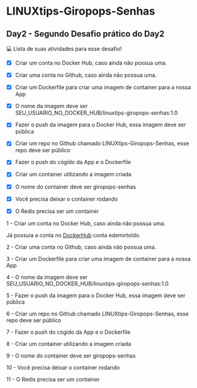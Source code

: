 # LINUXtips-Giropops-Senhas

## Day2 - Segundo Desafio prático do Day2

💻 Lista de suas atividades para esse desafio!
- [x] Criar um conta no Docker Hub, caso ainda não possua uma.
- [x] Criar uma conta no Github, caso ainda não possua uma.
- [x] Criar um Dockerfile para criar uma imagem de container para a nossa App
- [x] O nome da imagem deve ser SEU_USUARIO_NO_DOCKER_HUB/linuxtips-giropops-senhas:1.0
- [x] Fazer o push da imagem para o Docker Hub, essa imagem deve ser pública
- [x] Criar um repo no Github chamado LINUXtips-Giropops-Senhas, esse repo deve ser público
- [x] Fazer o push do cógido da App e o Dockerfile
- [x] Criar um container utilizando a imagem criada
- [x] O nome do container deve ser giropops-senhas
- [x] Você precisa deixar o container rodando
- [x] O Redis precisa ser um container


1 - Criar um conta no Docker Hub, caso ainda não possua uma.

Já possuia a conta no [DockerHub](https://hub.docker.com/) conta edemirtoldo.

2 - Criar uma conta no Github, caso ainda não possua uma.


3 - Criar um Dockerfile para criar uma imagem de container para a nossa App

4 - O nome da imagem deve ser SEU_USUARIO_NO_DOCKER_HUB/linuxtips-giropops-senhas:1.0

5 - Fazer o push da imagem para o Docker Hub, essa imagem deve ser pública


6 - Criar um repo no Github chamado LINUXtips-Giropops-Senhas, esse repo deve ser público

7 - Fazer o push do cógido da App e o Dockerfile

8 - Criar um container utilizando a imagem criada

9 - O nome do container deve ser giropops-senhas

10 - Você precisa deixar o container rodando

11 - O Redis precisa ser um container




